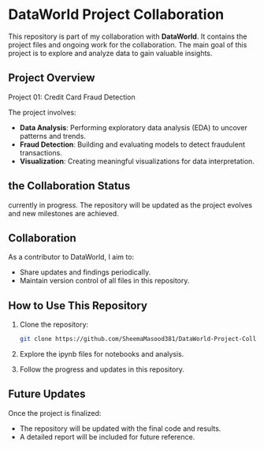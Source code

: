 # DataWorld Project Collaboration

This repository is part of my collaboration with **DataWorld**. It contains the project files and ongoing work for the collaboration. The main goal of this project is to explore and analyze data to gain valuable insights.

## Project Overview

Project 01: Credit Card Fraud Detection

The project involves:
- **Data Analysis**: Performing exploratory data analysis (EDA) to uncover patterns and trends.
- **Fraud Detection**: Building and evaluating models to detect fraudulent transactions.
- **Visualization**: Creating meaningful visualizations for data interpretation.

## the Collaboration Status

currently in progress. The repository will be updated as the project evolves and new milestones are achieved.

## Collaboration

As a contributor to DataWorld, I aim to:
- Share updates and findings periodically.
- Maintain version control of all files in this repository.

## How to Use This Repository

1. Clone the repository:
   ```bash
   git clone https://github.com/SheemaMasood381/DataWorld-Project-Collaboration.git

2. Explore the ipynb files for notebooks and analysis.

3. Follow the progress and updates in this repository.

## Future Updates

Once the project is finalized:
- The repository will be updated with the final code and results.
- A detailed report will be included for future reference.

